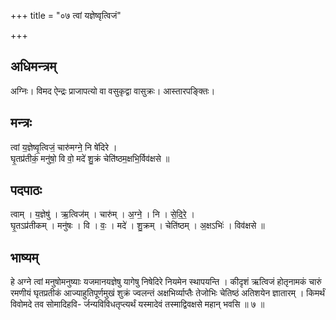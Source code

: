 +++
title = "०७ त्वां यज्ञेष्वृत्विजं"

+++
## अधिमन्त्रम्
अग्निः। विमद ऐन्द्रः प्राजापत्यो वा वसुकृद्वा वासुक्रः। आस्तारपङ्क्तिः।

## मन्त्रः
त्वां य॒ज्ञेष्वृ॒त्विजं॒ चारु॑मग्ने॒ नि षे॑दिरे ।  
घृ॒तप्र॑तीकं॒ मनु॑षो॒ वि वो॒ मदे॑ शु॒क्रं चेति॑ष्ठम॒क्षभि॒र्विव॑क्षसे ॥

## पदपाठः
त्वाम् । य॒ज्ञेषु॑ । ऋ॒त्विज॑म् । चारु॑म् । अ॒ग्ने॒ । नि । से॒दि॒रे॒ ।  
घृ॒तऽप्र॑तीकम् । मनु॑षः । वि । वः॒ । मदे॑ । शु॒क्रम् । चेति॑ष्ठम् । अ॒क्षऽभिः॑ । विव॑क्षसे ॥

## भाष्यम्
हे अग्ने त्वां मनुषोमनुष्याः यजमानयज्ञेषु यागेषु निषेदिरे नियमेन स्थापयन्ति । कीदृशं ऋत्विजं होतृनामकं चारुं रमणीयं घृतप्रतीकं आज्याहुतिपूर्णमुखं शुक्रं ज्वलन्तं अक्षभिर्व्याप्तैः तेजोभिः चेतिष्ठं अतिशयेन ज्ञातारम् । किमर्थं विवोमदे तव सोमादिहवि- र्जन्यविविधतृप्त्यर्थं यस्मादेवं तस्माद्विवक्षसे महान् भवसि ॥ ७ ॥